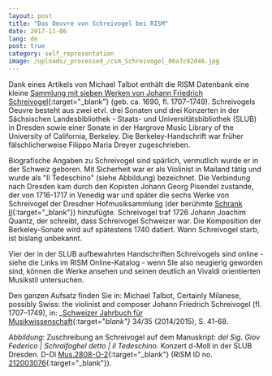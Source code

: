 ```yaml
---
layout: post
title: "Das Oeuvre von Schreivogel bei RISM"
date: 2017-11-06
lang: de
post: true
category: self_representation
image: /uploads/_processed_/csm_Schreivogel_06a7c82d46.jpg
---
```



Dank eines Artikels von Michael Talbot enthält die RISM Datenbank eine kleine [Sammlung mit sieben Werken von Johann Friedrich Schreivogel](https://opac.rism.info/search?View=rism&author=Schreivogel){:target="_blank"} (geb. ca. 1690, fl. 1707–1749). Schreivogels Oeuvre besteht aus zwei etvl. drei Sonaten und drei Konzerten in der Sächsischen Landesbibliothek - Staats- und Universitätsbibliothek (SLUB) in Dresden sowie einer Sonate in der Hargrove Music Library of the University of California, Berkeley. Die Berkeley-Handschrift war früher fälschlicherweise Filippo Maria Dreyer zugeschrieben.

Biografische Angaben zu Schreivogel sind spärlich, vermutlich wurde er in der Schweiz geboren. Mit Sicherheit war er als Violinist in Mailand tätig und wurde als "Il Tedeschino" (siehe Abbildung) bezeichnet. Die Verbindung nach Dresden kam durch den Kopisten Johann Georg Pisendel zustande, der von 1716-1717 in Venedig war und später die sechs Werke von Schreivogel der Dresdner Hofmusiksammlung (der berühmte [Schrank II](http://www.schrank-zwei.de/){:target="_blank"}) hinzufügte. Schreivogel traf 1726 Johann Joachim Quantz, der schreibt, dass Schreivogel Schweizer war. Die Komposition der Berkeley-Sonate wird auf spätestens 1740 datiert. Wann Schreivogel starb, ist bislang unbekannt.

Vier der in der SLUB aufbewahrten Handschriften Schreivogels sind online - siehe die Links im RISM Online-Katalog - wenn SIe also neugierig geworden sind, können die Werke ansehen und seinen deutlich an Vivaldi orientierten Musikstil untersuchen.

Den ganzen Aufsatz finden Sie in:
Michael Talbot, Certainly Milanese, possibly Swiss: the violinist and composer Johann Friedrich Schreivogel (fl. 1707–1749), in: _[Schweizer Jahrbuch für Musikwissenschaft](http://www.smg-ssm.ch/smg/Forschung-Publikationen/Editionen/Jahrbuch.html){:target="_blank"}_ 34/35 (2014/2015), S. 41-68.


_Abbildung_: Zuschreibung an Schreivogel auf dem Manuskript: _del Sig. Giov Federico | Schraifoghel detto | il Tedeschino_. Konzert d-Moll in der SLUB Dresden. D-Dl [Mus.2808-O-2](http://digital.slub-dresden.de/ppn314935770){:target="_blank"} (RISM ID no. [212003076](https://opac.rism.info/search?id=212003076){:target="_blank"}).





<script type="text/javascript">var switchTo5x=true;</script><script type="text/javascript" src="http://w.sharethis.com/button/buttons.js"></script><script type="text/javascript">stLight.options({publisher: "9b601438-1ce1-49d8-bfd7-9cff5df54c17", doNotHash: false, doNotCopy: false, hashAddressBar: false});</script>